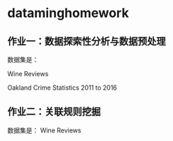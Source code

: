 # dataminghomework

## 作业一：数据探索性分析与数据预处理
  数据集是：
  
   Wine Reviews
   
   Oakland Crime Statistics 2011 to 2016

## 作业二：关联规则挖掘
 数据集是：
   Wine Reviews

